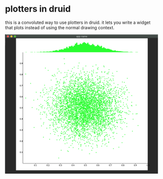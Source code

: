 # plotters in druid

this is a convoluted way to use plotters in druid. it lets you write a widget that plots instead of using the normal drawing context.

![screen shot](readme/shot.png)


